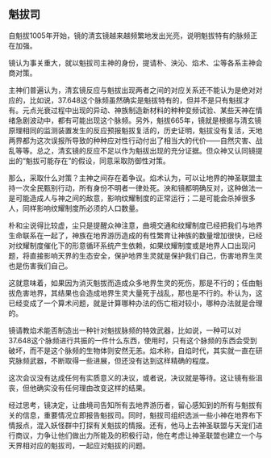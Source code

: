 ## 魁拔司

自魁拔1005年开始，镜的清玄镜越来越频繁地发出光亮，说明魁拔特有的脉频正在加强。

镜认为事关重大，就以魁拔司主神的身份，提请朴、泱沁、焰术、尘等各系主神会商对策。

主神们普遍认为，清玄镜反应与魁拔出现两者之间的对应关系还不能认为是绝对对应的，比如说，37.648这个脉频虽然确实是魁拔特有的，但并不是只有魁拔才有。元点光衰过程中出现的异动、神族制造新材料的种种变频试验、某些天神在情绪急剧波动中，都有可能出现这个脉频。另外，魁拔665年，镜就是根据与清玄镜原理相同的监测装置发生的反应预报魁拔复活的，历史证明，魁拔没有复活，天地两界都为这次误报所导致的种种应对性行动付出了相当大的代价——自然灾害、战乱等等。总之，清玄镜的反应不足以作为魁拔出现的充分证据。但众神又认同镜提出的“魁拔可能存在”的假设，同意采取防御性对策。

那么，采取什么对策？主神之间存在着争议。焰术认为，可以让地界的神圣联盟主持一次全民甄别行动，所有身份不明者一律处死。泱和镜都明确反对，这种做法一是可能造成人与神之间的敌意，影响纹耀制度的正常运行；二是可能会杀掉很多人，同样影响纹耀制度所必须的人口数量。

朴和尘说得比较虚，尘只是提醒众神注意，曲境交通和纹耀制度已经把我们与地界生命联系在一起了，神族在地界游历造成的有性繁育让神族的数量增加很快，已经对纹耀制度催化下的形意循环系统产生依赖，如果纹耀制度或是地界人口出现问题，将直接影响天界的生态安全，保护地界生灵就是保护我们自己，伤害地界生灵也是伤害我们自己。

这就意味着，如果因为消灭魁拔而造成众多地界生灵的死伤，那是不行的；任由魁拔危害地界，其结果也会造成地界生灵大量死于战乱，那也是不行的。朴认为，这已经变成了一个算术问题，就是计算哪种办法的伤亡相对较小，哪种办法就是合理的。

镜请教焰术能否制造出一种针对魁拔脉频的特效武器，比如说，一种可以对37.648这个脉频进行共振的一件什么东西，使用时，只有这个脉频的东西会受到破坏，而不是这个脉频的生物体则安然无恙。焰术称，自焰时代，其实就一直在研究脉频武器，不断取得一些进展，但还没有达到这样精确的程度。

这次会议没有达成任何有实质意义的决议，或者说，决议就是等待。这让镜有些沮丧，但他确实没有任何理由改变这样的结果。

经过思考，镜决定，让曲境司告知所有去地界游历者，留心感知到的所有与魁拔有关的信息，重要情况立即报告魁拔司。同时，魁拔司组织选派一些小神在地界布下情报点，混入妖怪群中打探有关魁拔的情报。还有，他马上去神圣联盟与天宠们进行商议，力争让他们做出力所能及的积极行动，他在考虑让神圣联盟也建立一个与天界相对应的魁拔司，一起应对魁拔的问题。

